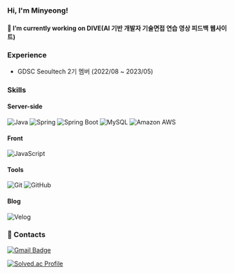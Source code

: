 ### Hi, I'm Minyeong! 
#### 🔭  I’m currently working on DIVE(AI 기반 개발자 기술면접 연습 영상 피드백 웹사이트)

### Experience
- GDSC Seoultech 2기 멤버 (2022/08 ~ 2023/05)

### Skills 
#### Server-side
![Java](https://img.shields.io/badge/Java-007396.svg?&style=flat-square&logo=Java&logoColor=white)
![Spring](https://img.shields.io/badge/Spring-6DB33F.svg?&style=flat-square&logo=Spring&logoColor=white)
![Spring Boot](https://img.shields.io/badge/SpringBoot-6DB33F?style=flat-square&logo=SpringBoot&logoColor=white)
![MySQL](https://img.shields.io/badge/MySQL-4479A1?style=flat-square&logo=MySQL&logoColor=white)
![Amazon AWS](https://img.shields.io/badge/AmazonAWS-232F3E?style=flat-square&logo=amazonaws&logoColor=white)

#### Front
![JavaScript](https://img.shields.io/badge/JavaScript-F7DF1E.svg?&style=flat-square&logo=JavaScript&logoColor=white)

#### Tools
![Git](https://img.shields.io/badge/Git-F05032?style=flat-square&logo=git&logoColor=white)
![GitHub](https://img.shields.io/badge/GitHub-181717?style=flat-square&logo=GitHub&logoColor=white)

#### Blog
![Velog](https://img.shields.io/badge/Velog-20C997?style=flat-square&logo=velog&logoColor=white)

### 💬 Contacts  
[![Gmail Badge](https://img.shields.io/badge/Gmail-d14836?style=flat-square&logo=Gmail&logoColor=white&link=mailto:1030pmy@gmail.com)](mailto:1030pmy@gmail.com)

[![Solved.ac Profile](http://mazassumnida.wtf/api/v2/generate_badge?boj=1030pmy)](https://solved.ac/1030pmy/)

